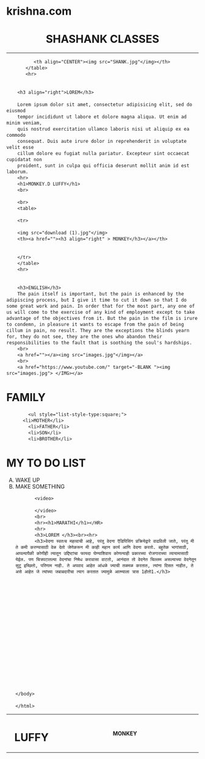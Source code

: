 # krishna.com
<!DOCTYPE html>
<html>

<head> 
<title> the website</title>
  </head>
    <body>
      <!DOCTYPE html>
<html>

<head> 
<title> the test website</title>
    </head>
    <body>
        <h1 align="CENTER">SHASHANK CLASSES</h1>
        <hr>
         <table>
              <th width="2%"><img src="SHANK.jpg"/img></th>
              <th width="2%"><h1>LUFFY</h1></th>
              <th>MONKEY</th>



              <th align="CENTER"><img src="SHANK.jpg"</img></th>
           </table>
           <hr>


        <h3 align="right">LOREM</h3>

        Lorem ipsum dolor sit amet, consectetur adipisicing elit, sed do eiusmod
        tempor incididunt ut labore et dolore magna aliqua. Ut enim ad minim veniam,
        quis nostrud exercitation ullamco laboris nisi ut aliquip ex ea commodo
        consequat. Duis aute irure dolor in reprehenderit in voluptate velit esse
        cillum dolore eu fugiat nulla pariatur. Excepteur sint occaecat cupidatat non
        proident, sunt in culpa qui officia deserunt mollit anim id est laborum.
        <hr>
        <h1>MONKEY.D LUFFY</h1>
        <br>
        
        <br>
        <table>

        <tr>

        <img src="download (1).jpg"</img> 
        <th><a href=""><h3 align="right" > MONKEY</h3></a></th> 
        

        </tr>
        </table>
        <hr>


        <h3>ENGLISH</h3>
        The pain itself is important, but the pain is enhanced by the adipiscing process, but I give it time to cut it down so that I do some great work and pain. In order that for the most part, any one of us will come to the exercise of any kind of employment except to take advantage of the objectives from it. But the pain in the film is irure to condemn, in pleasure it wants to escape from the pain of being cillum in pain, no result. They are the exceptions the blinds yearn for, they do not see, they are the ones who abandon their responsibilities to the fault that is soothing the soul's hardships.
        <br>
        <a href=""></a><img src="images.jpg"</img></a>
        <br>
        <a href="https://www.youtube.com/" target="-BLANK "><img src="images.jpg"> </IMG></a>


 
 <h1>FAMILY</h1>
    
            <ul style="list-style-type:square;">
          <li>MOTHER</li>
            <li>FATHER</li>
            <li>SON</li>
            <li>BROTHER</li>
</ul>
<h1>MY TO DO LIST </h1>
      <ol type="A">
          <li>WAKE UP</li>
          <li>MAKE SOMETHING</li>

           <video>
               
           </video>
           <br>
           <hr><h1>MARATHI</h1></HR>
           <hr>
           <h3>LOREM </h3><br><hr>
           <h3>वेदना स्वतःच महत्वाची आहे, परंतु वेदना ऍडिपिसिंग प्रक्रियेद्वारे वाढविली जाते, परंतु मी ते कमी करण्यासाठी वेळ देतो जेणेकरून मी काही महान कार्य आणि वेदना करतो. बहुतेक भागांसाठी, आपल्यापैकी कोणीही त्यातून उद्दिष्टांचा फायदा घेण्याशिवाय कोणत्याही प्रकारच्या रोजगाराच्या व्यायामासाठी येईल. पण चित्रपटातल्या वेदनांचा निषेध करावासा वाटतो, आनंदात तो वेदनेत चिल्लम असल्याच्या वेदनेतून सुटू इच्छितो, परिणाम नाही. ते अपवाद आहेत आंधळे ज्याची तळमळ करतात, त्यांना दिसत नाहीत, ते असे आहेत जे त्यांच्या जबाबदारीचा त्याग करतात ज्यामुळे आत्म्याला त्रास 1होतो1.</h3>
           









          
       





       

    </body>

    </html>

  <html>

  </html>
